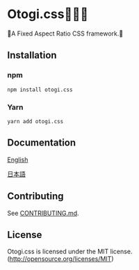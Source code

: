 # Otogi.css👸🏻👘

🧝A Fixed Aspect Ratio CSS framework.🧚‍

## Installation

### npm

```
npm install otogi.css
```

### Yarn

```
yarn add otogi.css
```

## Documentation

[English](docs/en/README.md)

[日本語](docs/ja/README.md)

## Contributing

See [CONTRIBUTING.md](.github/CONTRIBUTING.md).

## License

Otogi.css is licensed under the MIT license. (http://opensource.org/licenses/MIT)
